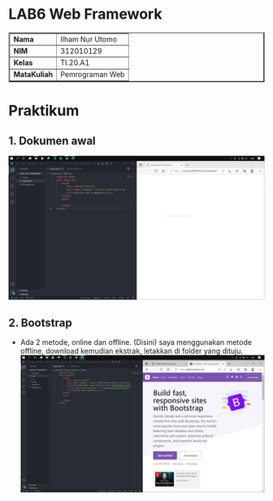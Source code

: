# LAB6 Web Framework

<table border="2" cellpading="10">
  <tr>
    <td><b>Nama</b></td>
    <td>Ilham Nur Utomo</td>
  </tr>
  <tr>
    <td><b>NIM</b></td>
    <td>312010129</td>
  </tr>
  <tr>
    <td><b>Kelas</b></td>
    <td>TI.20.A1</td>
  </tr>
  <tr>
    <td><b>MataKuliah</b></td>
    <td>Pemrograman Web</td>
  </tr>
</table>

# <b>Praktikum</b>

## <b>1. Dokumen awal </b>
![image1](image/0-1_a-doc.PNG)<br>

## <b>2. Bootstrap </b>
- Ada 2 metode, online dan offline. (Disini) saya menggunakan metode offline, download kemudian ekstrak, letakkan di folder yang dituju.
![image2](image/0-2_download.PNG)<br>